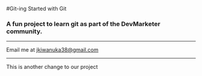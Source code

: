 #Git-ing Started with Git

### A fun project to learn git as part of the **DevMarketer** community.

---

Email me at [jkiwanuka38@gmail.com](Mailto:jkiwanuka38@gmail.com)

---

This is another change to our project